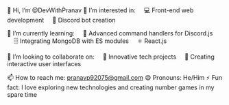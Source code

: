 👋 Hi, I’m @DevWithPranav
👀 I’m interested in:
    💻 Front-end web development
    🤖 Discord bot creation

🌱 I’m currently learning:
    🔧 Advanced command handlers for Discord.js
    🗄️ Integrating MongoDB with ES modules
    ⚛️ React.js

💞️ I’m looking to collaborate on:
    🚀 Innovative tech projects
    🎨 Creating interactive user interfaces

📫 How to reach me: pranavp92075@gmail.com
😄 Pronouns: He/Him
⚡ Fun fact: I love exploring new technologies and creating number games in my spare time

<!---
DevWithPranav/DevWithPranav is a ✨ special ✨ repository because its `README.md` (this file) appears on your GitHub profile.
You can click the Preview link to take a look at your changes.
--->
